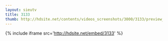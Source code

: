 ```yaml
---
layout: sieutv
title: 3133
thumb: http://hdsite.net/contents/videos_screenshots/3000/3133/preview_360p.mp4.jpg
---
```

{% include iframe src='http://hdsite.net/embed/3133' %}
 
